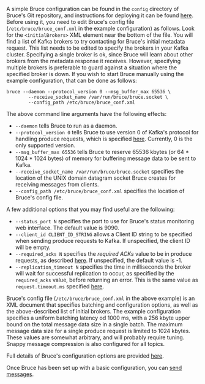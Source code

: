 A simple Bruce configuration can be found in the `config` directory of Bruce's
Git repository, and instructions for deploying it can be found
[here](https://github.com/tagged/bruce/blob/master/doc/build_install.md#installing-bruce).
Before using it, you need to edit Bruce's config file
(`/etc/bruce/bruce_conf.xml` in the example configuration) as follows.  Look
for the `<initialBrokers>` XML element near the bottom of the file.  You will
find a list of Kafka brokers to try contacting for Bruce's initial metadata
request.  This list needs to be edited to specify the brokers in your Kafka
cluster.  Specifying a single broker is ok, since Bruce will learn about other
brokers from the metadata response it receives.  However, specifying multiple
brokers is preferable to guard against a situation where the specified broker
is down.  If you wish to start Bruce manually using the example configuration,
that can be done as follows:

```
bruce --daemon --protocol_version 0 --msg_buffer_max 65536 \
        --receive_socket_name /var/run/bruce/bruce.socket \
        --config_path /etc/bruce/bruce_conf.xml
```

The above command line arguments have the following effects:
* `--daemon` tells Bruce to run as a daemon.
* `--protocol_version 0` tells Bruce to use version 0 of Kafka's protocol for
handling produce requests, which is specified
[here](https://cwiki.apache.org/confluence/display/KAFKA/A+Guide+To+The+Kafka+Protocol).
Currently, 0 is the only supported version.
* `--msg_buffer_max 65536` tells Bruce to reserve 65536 kbytes (or 64 * 1024 *
1024 bytes) of memory for buffering message data to be sent to Kafka.
* `--receive_socket_name /var/run/bruce/bruce.socket` specifies the location of
the UNIX domain datagram socket Bruce creates for receiving messages from
clients.
* `--config_path /etc/bruce/bruce_conf.xml` specifies the location of Bruce's
config file.

A few additional options that you may find useful are the following:
* `--status_port N` specifies the port to use for Bruce's status monitoring web
interface.  The default value is 9090.
* `--client_id CLIENT_ID_STRING` allows a Client ID string to be specified when
sending produce requests to Kafka.  If unspecified, the client ID will be
empty.
* `--required_acks N` specifies the *required ACKs* value to be in produce
requests, as described
[here](http://kafka.apache.org/documentation.html#producerconfigs).  If
unspecified, the default value is -1.
* `--replication_timeout N` specifies the time in milliseconds the broker will
wait for successful replication to occur, as specified by the `required_acks`
value, before returning an error.  This is the same value as
`request.timeout.ms` specified
[here](http://kafka.apache.org/documentation.html#producerconfigs).

Bruce's config file (`/etc/bruce/bruce_conf.xml` in the above example) is an
XML document that specifies batching and configuration options, as well as the
above-described list of initial brokers.  The example configuration specifies
a uniform batching latency od 1000 ms, with a 256 kbyte upper bound on the
total message data size in a single batch.  The maximum message data size for a
single produce request is limited to 1024 kbytes.  These values are somewhat
arbitrary, and will probably require tuning.  Snappy message compression is
also configured for all topics.

Full details of Bruce's configuration options are provided
[here](https://github.com/tagged/bruce/blob/master/doc/detailed_config.md).

Once Bruce has been set up with a basic configuration, you can
[send messages](https://github.com/tagged/bruce#sending-messages).
